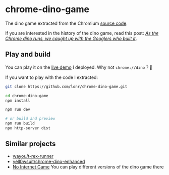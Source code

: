 # chrome-dino-game

The dino game extracted from the Chromium [source code](https://source.chromium.org/chromium/chromium/src/+/main:components/neterror/resources/offline.js).

If you are interested in the history of the dino game, read this post: [_As the Chrome dino runs, we caught up with the Googlers who built it_](https://www.blog.google/products/chrome/chrome-dino/).

## Play and build

You can play it on the [live demo](https://lonr.github.io/chrome-dino-game) I deployed. Why not `chrome://dino`？🤣

If you want to play with the code I extracted:

```sh
git clone https://github.com/lonr/chrome-dino-game.git

cd chrome-dino-game
npm install

npm run dev

# or build and preview
npm run build
npx http-server dist
```

## Similar projects

- [wayou/t-rex-runner](https://github.com/wayou/t-rex-runner)
- [yell0wsuit/chrome-dino-enhanced](https://github.com/yell0wsuit/chrome-dino-enhanced)
- [No Internet Game](https://nointernetgame.net/) You can play different versions of the dino game there
